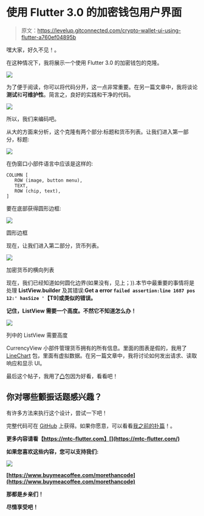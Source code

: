 # 使用 Flutter 3.0 的加密钱包用户界面

> 原文：<https://levelup.gitconnected.com/crypto-wallet-ui-using-flutter-a760ef04895b>

嘿大家，好久不见！。

在这种情况下，我将展示一个使用 Flutter 3.0 的加密钱包的克隆。

![](img/5bfc9d60d6540bdc67621b2f31347e40.png)

为了便于阅读，你可以将代码分开，这一点非常重要。在另一篇文章中，我将谈论**测试**和**可维护性**。简言之，良好的实践和干净的代码。

![](img/d7ba025287ffbfdca5299d091f618a88.png)

所以，我们来编码吧。

从大的方面来分析，这个克隆有两个部分:标题和货币列表。让我们进入第一部分，标题:

![](img/28ea5756c7233fcf7e2c4a095e3af3ef.png)

在伪窗口小部件语言中应该是这样的:

```
COLUMN [
   ROW (image, button menu), 
   TEXT,
   ROW (chip, text),
]
```

要在底部获得圆形边框:

![](img/057f7e117dbad3675b71f6e0acfe117d.png)

圆形边框

现在，让我们进入第二部分，货币列表。

![](img/a596cd73d961022d69754948ffb947f9.png)

加密货币的横向列表

现在，我们已经知道如何圆化边界(如果没有，见上；)).本节中最重要的事情将是处理 **ListView.builder** 及其错误:**Get a error ` failed assertion:line 1687 pos 12:' hasSize ' `【T9]或类似的错误。**

**记住，ListView 需要一个高度。不然它不知道怎么办！**

![](img/11a875631790bca653ab9f3bcd4ad99e.png)

列中的 ListView 需要高度

CurrencyView 小部件管理货币拥有的所有信息。里面的图表是假的，我用了 [LineChart](https://pub.dev/packages/line_chart) 包，里面有虚拟数据。在另一篇文章中，我将讨论如何发出请求、读取响应和显示 UI。

最后这个帖子，我用了[凸](https://pub.dev/packages/convex_bottom_bar)包因为好看，看看吧！

## 你对哪些颤振话题感兴趣？

有许多方法来执行这个设计，尝试一下吧！

完整代码可在 [GitHub](https://github.com/nanox77/flutter-examples/tree/master/finance_app) 上获得。如果你愿意，可以看看[我之前的扑篇](https://nanocastellano.medium.com/)！。

**更多内容请看【https://mtc-flutter.com】[](https://mtc-flutter.com/)**

**如果您喜欢这些内容，您可以支持我们:**

**![](img/1a40177fd6e1b5ac4bcd2080f3e1aa52.png)**

**[https://www.buymeacoffee.com/morethancode](https://www.buymeacoffee.com/morethancode)**

**那都是乡亲们！**

**尽情享受吧！**